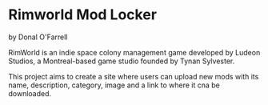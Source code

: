 # Rimworld Mod Locker
by Donal O'Farrell

RimWorld is an indie space colony management game developed by Ludeon Studios, a Montreal-based game studio founded by Tynan Sylvester.

This project aims to create a site where users can upload new mods with its name, description, category, image and a link to where it cna be downloaded.
